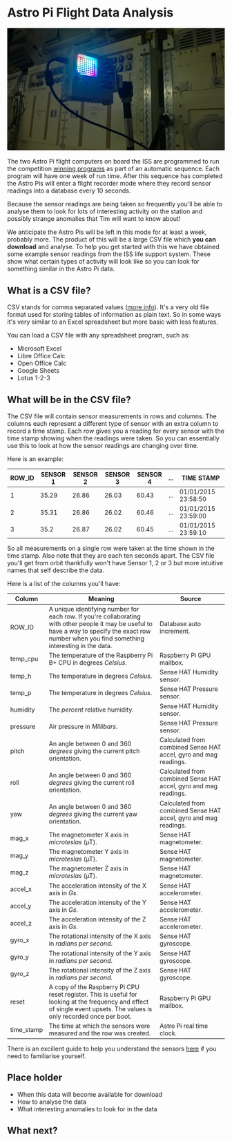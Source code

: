 # Astro Pi Flight Data Analysis

![](images/columbus.jpg)

The two Astro Pi flight computers on board the ISS are programmed to run the competition [winning programs](http://astro-pi.org/competition/winners/) as part of an automatic sequence.  Each program will have one week of run time. After this sequence has completed the Astro Pis will enter a flight recorder mode where they record sensor readings into a database every 10 seconds.

Because the sensor readings are being taken so frequently you'll be able to analyse them to look for lots of interesting activity on the station and possibly strange anomalies that Tim will want to know about!

We anticipate the Astro Pis will be left in this mode for at least a week, probably more. The product of this will be a large CSV file which **you can download** and analyse. To help you get started with this we have obtained some example sensor readings from the ISS life support system. These show what certain types of activity will look like so you can look for something similar in the Astro Pi data.

## What is a CSV file?

CSV stands for comma separated values ([more info](https://en.wikipedia.org/wiki/Comma-separated_values)). It's a very old file format used for storing tables of information as plain text. So in some ways it's very similar to an Excel spreadsheet but more basic with less features.

You can load a CSV file with any spreadsheet program, such as:

- Microsoft Excel
- Libre Office Calc
- Open Office Calc
- Google Sheets
- Lotus 1-2-3

## What will be in the CSV file?

The CSV file will contain sensor measurements in rows and columns. The columns each represent a different type of sensor with an extra column to record a time stamp. Each *row* gives you a reading for every sensor with the time stamp showing when the readings were taken. So you can essentially use this to look at how the sensor readings are changing over time.

Here is an example:

ROW_ID|SENSOR 1|SENSOR 2|SENSOR 3|SENSOR 4|...|TIME STAMP
---|---|---|---|---|---|---
1|35.29|26.86|26.03|60.43|...|01/01/2015 23:58:50
2|35.31|26.86|26.02|60.46|...|01/01/2015 23:59:00
3|35.2|26.87|26.02|60.45|...|01/01/2015 23:59:10

So all measurements on a single row were taken at the time shown in the time stamp. Also note that they are each ten seconds apart. The CSV file you'll get from orbit thankfully won't have Sensor 1, 2 or 3 but more intuitive names that self describe the data.

Here is a list of the columns you'll have:

Column|Meaning|Source
---|---|---
ROW_ID|A unique identifying number for each row. If you're collaborating with other people it may be useful to have a way to specify the exact row number when you find something interesting in the data.|Database auto increment.
temp_cpu|The temperature of the Raspberry Pi B+ CPU in degrees *Celsius*.|Raspberry Pi GPU mailbox.
temp_h|The temperature in degrees *Celsius*.|Sense HAT Humidity sensor.
temp_p|The temperature in degrees *Celsius*.|Sense HAT Pressure sensor.
humidity|The *percent* relative humidity.|Sense HAT Humidity sensor.
pressure|Air pressure in *Millibars*.|Sense HAT Pressure sensor.
pitch|An angle between 0 and 360 *degrees* giving the current pitch orientation.|Calculated from combined Sense HAT accel, gyro and mag readings. 
roll|An angle between 0 and 360 *degrees* giving the current roll orientation.|Calculated from combined Sense HAT accel, gyro and mag readings.
yaw|An angle between 0 and 360 *degrees* giving the current yaw orientation.|Calculated from combined Sense HAT accel, gyro and mag readings.
mag_x|The magnetometer X axis in *microteslas* (µT).|Sense HAT magnetometer.
mag_y|The magnetometer Y axis in *microteslas* (µT).|Sense HAT magnetometer.
mag_z|The magnetometer Z axis in *microteslas* (µT).|Sense HAT magnetometer.
accel_x|The acceleration intensity of the X axis in *Gs*.|Sense HAT accelerometer.
accel_y|The acceleration intensity of the Y axis in *Gs*.|Sense HAT accelerometer.
accel_z|The acceleration intensity of the Z axis in *Gs*.|Sense HAT accelerometer.
gyro_x|The rotational intensity of the X axis in *radians per second*.|Sense HAT gyroscope.
gyro_y|The rotational intensity of the Y axis in *radians per second*.|Sense HAT gyroscope.
gyro_z|The rotational intensity of the Z axis in *radians per second*.|Sense HAT gyroscope.
reset|A copy of the Raspberry Pi CPU reset register. This is useful for looking at the frequency and effect of single event upsets. The values is only recorded once per boot.|Raspberry Pi GPU mailbox.
time_stamp|The time at which the sensors were measured and the row was created.|Astro Pi real time clock.

There is an excillent guide to help you understand the sensors [here](https://www.raspberrypi.org/learning/astro-pi-guide/) if you need to familiarise yourself.


## Place holder
- When this data will become available for download
- How to analyse the data
- What interesting anomalies to look for in the data

## What next?

